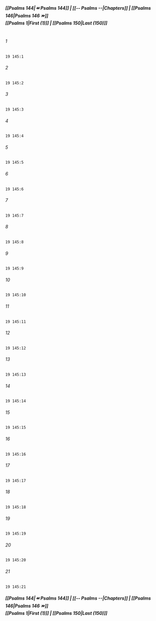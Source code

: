 
##### **[[Psalms 144|⏪ Psalms 144]] | [[-- Psalms --|Chapters]] | [[Psalms 146|Psalms 146 ⏩]]**<br>**[[Psalms 1|First (1)]] | [[Psalms 150|Last (150)]]**<br><br>

###### 1
``` verse
19 145:1
```
###### 2
``` verse
19 145:2
```
###### 3
``` verse
19 145:3
```
###### 4
``` verse
19 145:4
```
###### 5
``` verse
19 145:5
```
###### 6
``` verse
19 145:6
```
###### 7
``` verse
19 145:7
```
###### 8
``` verse
19 145:8
```
###### 9
``` verse
19 145:9
```
###### 10
``` verse
19 145:10
```
###### 11
``` verse
19 145:11
```
###### 12
``` verse
19 145:12
```
###### 13
``` verse
19 145:13
```
###### 14
``` verse
19 145:14
```
###### 15
``` verse
19 145:15
```
###### 16
``` verse
19 145:16
```
###### 17
``` verse
19 145:17
```
###### 18
``` verse
19 145:18
```
###### 19
``` verse
19 145:19
```
###### 20
``` verse
19 145:20
```
###### 21
``` verse
19 145:21
```

##### **[[Psalms 144|⏪ Psalms 144]] | [[-- Psalms --|Chapters]] | [[Psalms 146|Psalms 146 ⏩]]**<br>**[[Psalms 1|First (1)]] | [[Psalms 150|Last (150)]]**
